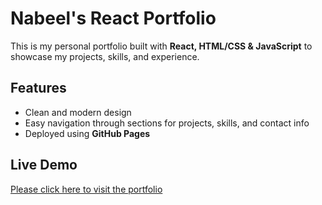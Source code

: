 # Nabeel's React Portfolio

This is my personal portfolio built with **React, HTML/CSS & JavaScript** to showcase my projects, skills, and experience. 

## Features
- Clean and modern design
- Easy navigation through sections for projects, skills, and contact info
- Deployed using **GitHub Pages**

## Live Demo
[Please click here to visit the portfolio](https://nabee1mahmood.github.io/nabeels-react-portfolio/)

